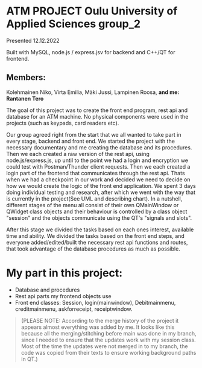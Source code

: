 # ATM PROJECT Oulu University of Applied Sciences group_2
Presented 12.12.2022

Built with MySQL, node.js / express.jsv for backend and C++/QT for frontend.

## Members:

Kolehmainen Niko, Virta Emilia, Mäki Jussi, Lampinen Roosa, **and me: Rantanen Tero**

The goal of this project was to create the front end program, rest api and database for an ATM machine.
No physical components were used in the projects (such as keypads, card readers etc).

Our group agreed right from the start that we all wanted to take part in every stage, backend and front end.
We started the project with the necessary documentary and me creating the database and its procedures.
Then we each created a raw version of the rest api, using node.js/express.js, up until to the point we had 
a login and encryption we could test with Postman/Thunder client requests. Then we each created a login part of the
frontend that communicates through the rest api. Thats when we had a checkpoint in our work and decided we need to decide
on how we would create the logic of the front end application. We spent 3 days doing individual testing and research,
after which we went with the way that is currently in the project(See UML and describing chart).
In a nutshell, different stages of the menu all consist of their own QMainWindow or QWidget class objects and their
behaviour is controlled by a class object "session" and the objects communicate using the QT's "signals and slots".

After this stage we divided the tasks based on each ones interest, available time and ability.
We divided the tasks based on the front end steps, and everyone added/edited/built the necessary 
rest api functions and routes, that took advantage of the database procedures as much as possible.

# My part in this project:

- Database and procedures  
- Rest api parts my frontend objects use  
- Front end classes: Session, login(mainwindow), Debitmainmenu, creditmainmenu, askforreceipt, receiptwindow.  

> (PLEASE NOTE: According to the merge history of the project it appears almost everything was added by me.
> It looks like this because all the merging/stitching before main was done in my branch, since I needed to ensure
> that the updates work with my session class. Most of the time the updates were not merged in to my branch, the code
> was copied from their texts to ensure working background paths in QT.)
